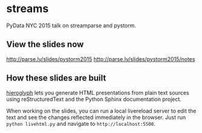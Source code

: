 # streams

PyData NYC 2015 talk on streamparse and pystorm.

## View the slides now

http://parse.ly/slides/pystorm2015
http://parse.ly/slides/pystorm2015/notes

## How these slides are built

[hieroglyph][heir] lets you generate HTML presentations from plain text
sources using reStructuredText and the Python Sphinx documentation
project.

[heir]: http://hieroglyph.io

When working on the slides, you can run a local livereload server to
edit the text and see the changes reflected immediately in the
browser. Just run ``python livehtml.py`` and navigate to
``http://localhost:5500``.
